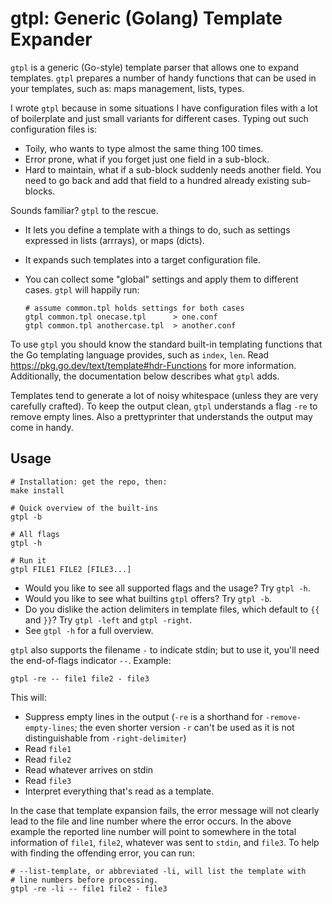 # gtpl: Generic (Golang) Template Expander

<!-- toc -->
<!-- /toc -->

`gtpl` is a generic (Go-style) template parser that allows one to expand templates. `gtpl` prepares a number of handy functions that can be used in your templates, such as: maps management, lists, types.

I wrote `gtpl` because in some situations I have configuration files with a lot of boilerplate and just small variants for different cases. Typing out such configuration files is:

- Toily, who wants to type almost the same thing 100 times.
- Error prone, what if you forget just one field in a sub-block.
- Hard to maintain, what if a sub-block suddenly needs another field. You need to go back and add that field to a hundred already existing sub-blocks.

Sounds familiar? `gtpl` to the rescue.
- It lets you define a template with a things to do, such as settings expressed in lists (arrrays), or maps (dicts).
- It expands such templates into a target configuration file.
- You can collect some "global" settings and apply them to different cases. `gtpl` will happily run:

    ```shell
    # assume common.tpl holds settings for both cases
    gtpl common.tpl onecase.tpl      > one.conf
    gtpl common.tpl anothercase.tpl  > another.conf
    ```

To use `gtpl` you should know the standard built-in templating functions that the Go templating language provides, such as `index`, `len`. Read https://pkg.go.dev/text/template#hdr-Functions for more information. Additionally, the documentation below describes what `gtpl` adds.

Templates tend to generate a lot of noisy whitespace (unless they are very carefully crafted). To keep the output clean, `gtpl` understands a flag `-re` to remove empty lines. Also a prettyprinter that understands the output may come in handy.

## Usage

```shell
# Installation: get the repo, then:
make install

# Quick overview of the built-ins
gtpl -b

# All flags
gtpl -h

# Run it
gtpl FILE1 FILE2 [FILE3...]
```

- Would you like to see all supported flags and the usage? Try `gtpl -h`.
- Would you like to see what builtins `gtpl` offers? Try `gtpl -b`.
- Do you dislike the action delimiters in template files, which default to `{{` and `}}`? Try `gtpl -left` and `gtpl -right`.
- See `gtpl -h` for a full overview.

`gtpl` also supports the filename `-` to indicate stdin; but to use it, you'll need the end-of-flags indicator `--`. Example:

```shell
gtpl -re -- file1 file2 - file3
```

This will:
- Suppress empty lines in the output (`-re` is a shorthand for `-remove-empty-lines`; the even shorter version `-r` can't be used as it is not distinguishable from `-right-delimiter`)
- Read `file1`
- Read `file2`
- Read whatever arrives on stdin
- Read `file3`
- Interpret everything that's read as a template.

In the case that template expansion fails, the error message will not clearly lead to the file and line number where the error occurs. In the above example the reported line number will point to somewhere in the total information of `file1`, `file2`, whatever was sent to `stdin`, and `file3`. To help with finding the offending error, you can run:

```shell
# --list-template, or abbreviated -li, will list the template with
# line numbers before processing.
gtpl -re -li -- file1 file2 - file3
```

